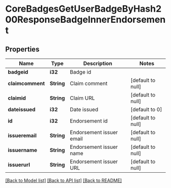 # CoreBadgesGetUserBadgeByHash200ResponseBadgeInnerEndorsement

## Properties

Name | Type | Description | Notes
------------ | ------------- | ------------- | -------------
**badgeid** | **i32** | Badge id | 
**claimcomment** | **String** | Claim comment | [default to null]
**claimid** | **String** | Claim URL | [default to null]
**dateissued** | **i32** | Date issued | [default to 0]
**id** | **i32** | Endorsement id | [default to null]
**issueremail** | **String** | Endorsement issuer email | [default to null]
**issuername** | **String** | Endorsement issuer name | [default to null]
**issuerurl** | **String** | Endorsement issuer URL | [default to null]

[[Back to Model list]](../README.md#documentation-for-models) [[Back to API list]](../README.md#documentation-for-api-endpoints) [[Back to README]](../README.md)


